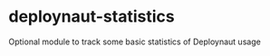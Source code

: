 deploynaut-statistics
=====================

Optional module to track some basic statistics of Deploynaut usage
